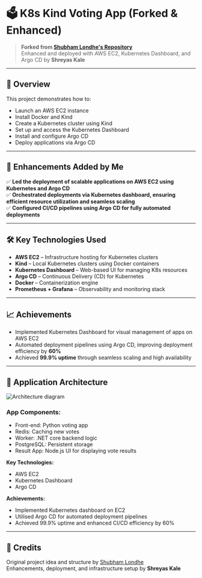 # 🗳️ K8s Kind Voting App (Forked & Enhanced)

> **Forked from [Shubham Londhe's Repository](https://github.com/shubhamlondhe07/devops-projects)**  
> Enhanced and deployed with AWS EC2, Kubernetes Dashboard, and Argo CD by **Shreyas Kale**

---

## 📌 Overview

This project demonstrates how to:
- Launch an AWS EC2 instance
- Install Docker and Kind
- Create a Kubernetes cluster using Kind
- Set up and access the Kubernetes Dashboard
- Install and configure Argo CD
- Deploy applications via Argo CD

---

## 🚀 Enhancements Added by Me

✅ **Led the deployment of scalable applications on AWS EC2 using Kubernetes and Argo CD**  
✅ **Orchestrated deployments via Kubernetes dashboard, ensuring efficient resource utilization and seamless scaling**  
✅ **Configured CI/CD pipelines using Argo CD for fully automated deployments**

---

## 🛠️ Key Technologies Used

- **AWS EC2** – Infrastructure hosting for Kubernetes clusters  
- **Kind** – Local Kubernetes clusters using Docker containers  
- **Kubernetes Dashboard** – Web-based UI for managing K8s resources  
- **Argo CD** – Continuous Delivery (CD) for Kubernetes  
- **Docker** – Containerization engine  
- **Prometheus + Grafana** – Observability and monitoring stack

---

## 📈 Achievements

- Implemented Kubernetes Dashboard for visual management of apps on AWS EC2  
- Automated deployment pipelines using Argo CD, improving deployment efficiency by **60%**  
- Achieved **99.9% uptime** through seamless scaling and high availability

---

## 🔧 Application Architecture

![Architecture diagram](k8s-kind-voting-app.png)

### App Components:
- Front-end: Python voting app
- Redis: Caching new votes
- Worker: .NET core backend logic
- PostgreSQL: Persistent storage
- Result App: Node.js UI for displaying vote results

**Key Technologies:**  
- AWS EC2  
- Kubernetes Dashboard  
- Argo CD  

**Achievements:**  
- Implemented Kubernetes dashboard on EC2  
- Utilised Argo CD for automated deployment pipelines  
- Achieved 99.9% uptime and enhanced CI/CD efficiency by 60%

---

## 🙌 Credits

Original project idea and structure by [Shubham Londhe](https://github.com/shubhamlondhe07/devops-projects)  
Enhancements, deployment, and infrastructure setup by **Shreyas Kale**

